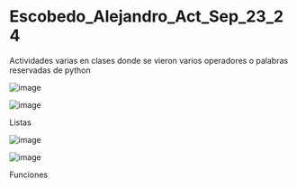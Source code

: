 # Escobedo_Alejandro_Act_Sep_23_24

Actividades varias en clases donde se vieron varios operadores o palabras reservadas de python

![image](https://github.com/user-attachments/assets/7ee3f013-ccf6-405d-88b3-b109d7494c36)

![image](https://github.com/user-attachments/assets/e545df29-4d95-4743-b2cc-1d2bca5ee241)


Listas

![image](https://github.com/user-attachments/assets/94f5a9af-cb21-40b6-985c-7786153943e9)

![image](https://github.com/user-attachments/assets/eafa3e74-432e-4453-af23-27de7ff9cd96)


Funciones


